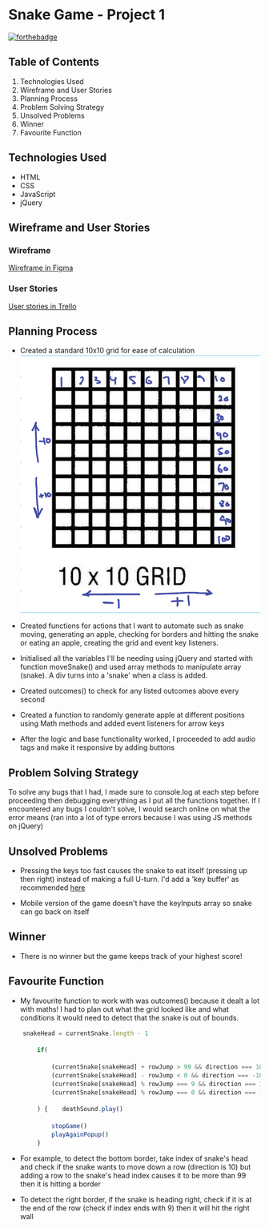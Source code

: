 # Snake Game - Project 1
[![forthebadge](https://forthebadge.com/images/badges/mom-made-pizza-rolls.svg)](https://forthebadge.com)
## Table of Contents

1. Technologies Used
2. Wireframe and User Stories
3. Planning Process
4. Problem Solving Strategy
5. Unsolved Problems
6. Winner
7. Favourite Function

## Technologies Used

- HTML
- CSS
- JavaScript
- jQuery

## Wireframe and User Stories

### Wireframe

[Wireframe in Figma](https://www.figma.com/file/38UcTsLf80VQCMfGSh1fpW/Snake-Game?type=design&node-id=0%3A1&t=mAejuMGM1gPmnO1a-1)

### User Stories

[User stories in Trello](https://trello.com/invite/b/cVIHqedt/ATTIe9773a5d745292979db5d888f6607a9f0FB2B392/project-1)


## Planning Process
- Created a standard 10x10 grid for ease of calculation 
![Grid](images/IMG_0286.jpg)

- Created functions for actions that I want to automate such as snake moving, generating an apple, checking for borders and hitting the snake or eating an apple, creating the grid and event key listeners. 


- Initialised all the variables I'll be needing using jQuery and started with function moveSnake() and used array methods to manipulate array (snake). A div turns into a 'snake' when a class is added.

- Created outcomes() to check for any listed outcomes above every second

- Created a function to randomly generate apple at different positions using Math methods and added event listeners for arrow keys

- After the logic and base functionality worked, I proceeded to add audio tags and make it responsive by adding buttons 

## Problem Solving Strategy

To solve any bugs that I had, I made sure to console.log at each step before proceeding then debugging everything as I put all the functions together. If I encountered any bugs I couldn't solve, I would search online on what the error means (ran into a lot of type errors because I was using JS methods on jQuery)

## Unsolved Problems

- Pressing the keys too fast causes the snake to eat itself (pressing up then right) instead of making a full U-turn. I'd add a 'key buffer' as recommended [here](https://stackoverflow.com/questions/43032014/prevent-snake-from-going-in-reverse-direction)

- Mobile version of the game doesn't have the keyInputs array so snake can go back on itself

## Winner

- There is no winner but the game keeps track of your highest score!

## Favourite Function

- My favourite function to work with was outcomes() because it dealt a lot with maths! I had to plan out what the grid looked like and what conditions it would need to detect that the snake is out of bounds. 
```js
    snakeHead = currentSnake.length - 1

        if(

            (currentSnake[snakeHead] + rowJump > 99 && direction === 10) || // hit bottom (there are 99 boxes in grid)
            (currentSnake[snakeHead] - rowJump < 0 && direction === -10) || // hit top
            (currentSnake[snakeHead] % rowJump === 9 && direction === 1) || //  heading towards right wall and still heading right
            (currentSnake[snakeHead] % rowJump === 0 && direction === -1) //  heading towards left wall and still heading left

        ) {    deathSound.play()
           
            stopGame()
            playAgainPopup()
        }

```

- For example, to detect the bottom border, take index of snake's head and check if the snake wants to move down a row (direction is 10) but adding a row to the snake's head index causes it to be more than 99 then it is hitting a border

- To detect the right border, if the snake is heading right, check if it is at the end of the row (check if index ends with 9) then it will hit the right wall

